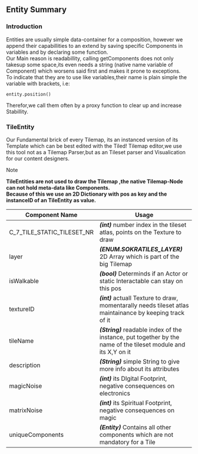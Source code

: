 ## Entity Summary

### Introduction
Entities are usually simple data-container for a composition, however we append their capabillities to an extend by saving specific Components in variables and by  declaring some function.  
Our Main reason is readabillity, calling getComponents does not only takesup some space,its even needs a string (native name variable of Component) which worsens said first and makes it prone to exceptions.  
To indicate that they are to use like variables,their name is plain simple the variable with brackets, i.e: 

``
entity.position()
``

Therefor,we call them often by a proxy function to clear up and increase Stabillity.
  
  
### TileEntity
Our Fundamental brick of every Tilemap, its an instanced version of its Template which can be best edited with the Tiled! Tilemap editor,we use this tool not as a Tilemap Parser,but as an Tileset parser and Visualication for our content designers.
> [!NOTE] 
> **TileEntities are not used to draw the Tilemap ,the native Tilemap-Node can not  hold meta-data like Components.  
>Because of this we use an 2D Dictionary with pos as key and the instanceID of an TileEntity as value.**


|Component Name      | Usage   |
|--------------------|---------|
|C_7_TILE_STATIC_TILESET_NR | ***(int)*** number index in the tileset atlas, points on the Texture to draw      |
|layer               | ***(ENUM.SOKRATILES_LAYER)*** 2D Array which is part of the big Tilemap          |
|isWalkable          | ***(bool)*** Determinds if an Actor or static Interactable can stay on this pos         |
|textureID           | ***(int)*** actuall Texture to draw, momentarally needs tileset atlas maintainance by keeping track of it        |
|tileName            | ***(String)*** readable index of the instance, put together by the name of the tileset module and its X,Y on it       |
|description         | ***(String)*** simple String to give more info about its attributes           |
|magicNoise          | ***(int)*** its DIgital Footprint, negative consequences on electronics       |
|matrixNoise         |***(int)*** its Spiritual Footprint, negative consequences on magic         |
|uniqueComponents    | ***(Entity)*** Contains all other components which are not mandatory for a Tile       |

